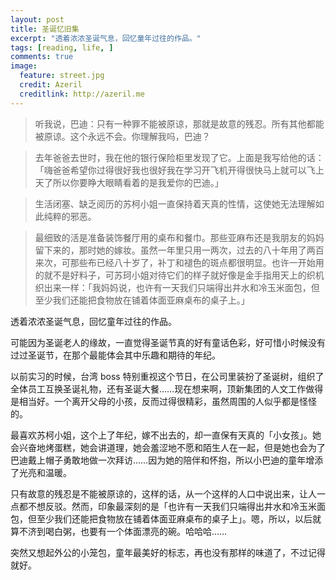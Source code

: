 ```yaml
---
layout: post
title: 圣诞忆旧集
excerpt: "透着浓浓圣诞气息，回忆童年过往的作品。"
tags: [reading, life, ]
comments: true
image:
  feature: street.jpg
  credit: Azeril
  creditlink: http://azeril.me
---
```



> 听我说，巴迪：只有一种罪不能被原谅，那就是故意的残忍。所有其他都能被原谅。这个永远不会。你理解我吗，巴迪？
> 去年爸爸去世时，我在他的银行保险柜里发现了它。上面是我写给他的话：「嗨爸爸希望你过得很好我也很好我在学习开飞机开得很快马上就可以飞上天了所以你要睁大眼睛看着的是我爱你的巴迪。」
> 生活闭塞、缺乏阅历的苏柯小姐一直保持着天真的性情，这使她无法理解如此纯粹的邪恶。> 最细致的活是准备装饰餐厅用的桌布和餐巾。那些亚麻布还是我朋友的妈妈留下来的，那时她的嫁妆。虽然一年里只用一两次，过去的八十年用了两百来次，可那些布已经八十岁了，补丁和褪色的斑点都很明显。也许一开始用的就不是好料子，可苏珂小姐对待它们的样子就好像是金手指用天上的织机织出来一样：「我妈妈说，也许有一天我们只端得出井水和冷玉米面包，但至少我们还能把食物放在铺着体面亚麻桌布的桌子上。」透着浓浓圣诞气息，回忆童年过往的作品。

可能因为圣诞老人的缘故，一直觉得圣诞节真的好有童话色彩，好可惜小时候没有过过圣诞节，在那个最能体会其中乐趣和期待的年纪。

以前实习的时候，台湾 boss 特别重视这个节日，在公司里装扮了圣诞树，组织了全体员工互换圣诞礼物，还有圣诞大餐……现在想来啊，顶新集团的人文工作做得是相当好。一个离开父母的小孩，反而过得很精彩，虽然周围的人似乎都是怪怪的。

最喜欢苏柯小姐，这个上了年纪，嫁不出去的，却一直保有天真的「小女孩」。她会兴奋地烤蛋糕，她会讲道理，她会羞涩地不愿和陌生人在一起，但是她也会为了巴迪戴上帽子勇敢地做一次拜访……因为她的陪伴和怀抱，所以小巴迪的童年增添了光亮和温暖。

只有故意的残忍是不能被原谅的，这样的话，从一个这样的人口中说出来，让人一点都不想反驳。然而，印象最深刻的是「也许有一天我们只端得出井水和冷玉米面包，但至少我们还能把食物放在铺着体面亚麻桌布的桌子上」。嗯，所以，以后就算不济到喝白粥，也要有一个体面漂亮的碗。哈哈哈……

突然又想起外公的小笼包，童年最美好的标志，再也没有那样的味道了，不过记得就好。